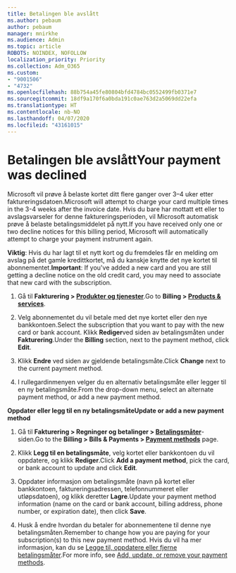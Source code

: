 ```yaml
---
title: Betalingen ble avslått
ms.author: pebaum
author: pebaum
manager: mnirkhe
ms.audience: Admin
ms.topic: article
ROBOTS: NOINDEX, NOFOLLOW
localization_priority: Priority
ms.collection: Adm_O365
ms.custom:
- "9001506"
- "4732"
ms.openlocfilehash: 88b754a45fe80804bfd4784bc0552499fb0371e7
ms.sourcegitcommit: 18df9a170f6a0bda191c0ae763d2a5069dd22efa
ms.translationtype: HT
ms.contentlocale: nb-NO
ms.lasthandoff: 04/07/2020
ms.locfileid: "43161015"
---
```

# <a name="your-payment-was-declined"></a><span data-ttu-id="0e3fe-102">Betalingen ble avslått</span><span class="sxs-lookup"><span data-stu-id="0e3fe-102">Your payment was declined</span></span>

<span data-ttu-id="0e3fe-103">Microsoft vil prøve å belaste kortet ditt flere ganger over 3–4 uker etter faktureringsdatoen.</span><span class="sxs-lookup"><span data-stu-id="0e3fe-103">Microsoft will attempt to charge your card multiple times in the 3-4 weeks after the invoice date.</span></span>  <span data-ttu-id="0e3fe-104">Hvis du bare har mottatt ett eller to avslagsvarseler for denne faktureringsperioden, vil Microsoft automatisk prøve å belaste betalingsmiddelet på nytt.</span><span class="sxs-lookup"><span data-stu-id="0e3fe-104">If you have received only one or two decline notices for this billing period, Microsoft will automatically attempt to charge your payment instrument again.</span></span>  

<span data-ttu-id="0e3fe-105">**Viktig**: Hvis du har lagt til et nytt kort og du fremdeles får en melding om avslag på det gamle kredittkortet, må du kanskje knytte det nye kortet til abonnementet.</span><span class="sxs-lookup"><span data-stu-id="0e3fe-105">**Important**: If you've added a new card and you are still getting a decline notice on the old credit card, you may need to associate that new card with the subscription.</span></span>

1. <span data-ttu-id="0e3fe-106">Gå til **Fakturering > [Produkter og tjenester](https://go.microsoft.com/fwlink/p/?linkid=842054)**.</span><span class="sxs-lookup"><span data-stu-id="0e3fe-106">Go to **Billing > [Products & services](https://go.microsoft.com/fwlink/p/?linkid=842054)**.</span></span>

2. <span data-ttu-id="0e3fe-107">Velg abonnementet du vil betale med det nye kortet eller den nye bankkontoen.</span><span class="sxs-lookup"><span data-stu-id="0e3fe-107">Select the subscription that you want to pay with the new card or bank account.</span></span> <span data-ttu-id="0e3fe-108">Klikk **Rediger**ved siden av betalingsmåten under **Fakturering**.</span><span class="sxs-lookup"><span data-stu-id="0e3fe-108">Under the **Billing** section, next to the payment method, click **Edit**.</span></span>

3. <span data-ttu-id="0e3fe-109">Klikk **Endre** ved siden av gjeldende betalingsmåte.</span><span class="sxs-lookup"><span data-stu-id="0e3fe-109">Click **Change** next to the current payment method.</span></span>

4. <span data-ttu-id="0e3fe-110">I rullegardinmenyen velger du en alternativ betalingsmåte eller legger til en ny betalingsmåte.</span><span class="sxs-lookup"><span data-stu-id="0e3fe-110">From the drop-down menu, select an alternate payment method, or add a new payment method.</span></span>

<span data-ttu-id="0e3fe-111">**Oppdater eller legg til en ny betalingsmåte**</span><span class="sxs-lookup"><span data-stu-id="0e3fe-111">**Update or add a new payment method**</span></span>

1. <span data-ttu-id="0e3fe-112">Gå til **Fakturering > Regninger og betalinger > [Betalingsmåter](https://go.microsoft.com/fwlink/p/?linkid=2018806)**-siden.</span><span class="sxs-lookup"><span data-stu-id="0e3fe-112">Go to the **Billing > Bills & Payments > [Payment methods](https://go.microsoft.com/fwlink/p/?linkid=2018806)** page.</span></span>

2. <span data-ttu-id="0e3fe-113">Klikk **Legg til en betalingsmåte**, velg kortet eller bankkontoen du vil oppdatere, og klikk **Rediger**.</span><span class="sxs-lookup"><span data-stu-id="0e3fe-113">Click **Add a payment method**, pick the card, or bank account to update and click **Edit**.</span></span>

3. <span data-ttu-id="0e3fe-114">Oppdater informasjon om betalingsmåte (navn på kortet eller bankkontoen, faktureringsadressen, telefonnummeret eller utløpsdatoen), og klikk deretter **Lagre**.</span><span class="sxs-lookup"><span data-stu-id="0e3fe-114">Update your payment method information (name on the card or bank account, billing address, phone number, or expiration date), then click **Save**.</span></span>

4. <span data-ttu-id="0e3fe-115">Husk å endre hvordan du betaler for abonnementene til denne nye betalingsmåten.</span><span class="sxs-lookup"><span data-stu-id="0e3fe-115">Remember to change how you are paying for your subscription(s) to this new payment method.</span></span> <span data-ttu-id="0e3fe-116">Hvis du vil ha mer informasjon, kan du se [Legge til, oppdatere eller fjerne betalingsmåter](https://go.microsoft.com/fwlink/?linkid=2118133).</span><span class="sxs-lookup"><span data-stu-id="0e3fe-116">For more info, see [Add, update, or remove your payment methods](https://go.microsoft.com/fwlink/?linkid=2118133).</span></span> 

